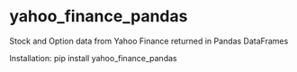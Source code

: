 # yahoo_finance_pandas
Stock and Option data from Yahoo Finance returned in Pandas DataFrames 

Installation:
pip install yahoo_finance_pandas
